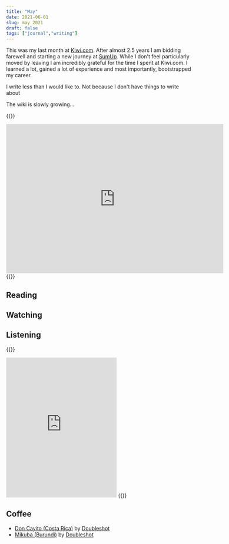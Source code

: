 ```yaml
---
title: "May"
date: 2021-06-01
slug: may_2021
draft: false
tags: ["journal","writing"]
---
```


This was my last month at [Kiwi.com](https://kiwi.com). After almost 2.5 years I am bidding farewell
and starting a new journey at [SumUp](https://sumup.com). While I don't feel particularly moved
by leaving I am incredibly grateful for the time I spent at Kiwi.com. I learned a lot,
gained a lot of experience and most importantly, bootstrapped my career.



I write less than I would like to. Not because I don't have things to write about

The wiki is slowly growing...


{{<rawhtml>}}
<iframe height='405' width='590' frameborder='0' allowtransparency='true' scrolling='no' src='https://www.strava.com/activities/5173474635/embed/3f1ccfa1e7b96fdae87113254f1c9ee974477aac'></iframe>
{{</rawhtml>}}


## Reading



## Watching



## Listening

{{<rawhtml>}}
<iframe src="https://open.spotify.com/embed/track/4TlMFjPFreMOKKoWAjHARr" width="300" height="380" frameborder="0" allowtransparency="true" allow="encrypted-media"></iframe>
{{</rawhtml>}}

## Coffee

- [Don Cayito (Costa Rica)](https://www.doubleshot.cz/cs/products/kostarika-don-cayito) by [Doubleshot](https://www.doubleshot.cz/en)
- [Mikuba (Burundi)](https://www.doubleshot.cz/cs/products/burundi-mikuba-natural) by [Doubleshot](https://www.doubleshot.cz/en)

